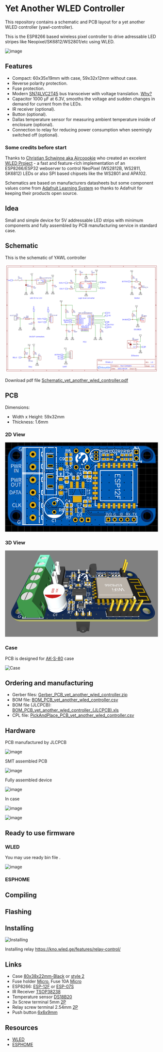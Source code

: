 # Yet Another WLED Controller
This repository contains a schematic and PCB layout for a yet another WLED controller (yawl-controller).

This is the ESP8266 based wireless pixel controller to drive adressable LED stripes like Neopixel/SK6812/WS2801/etc using WLED.

![image](https://user-images.githubusercontent.com/4923679/147882398-36ba8136-6c3f-4c54-94ed-6fc7eff5c155.png)

## Features
 - Compact: 60x35x19mm with case, 59x32x12mm  without case.
 - Reverse polarity protection.
 - Fuse protection.
 - Modern [SN74LVC2T45](https://www.ti.com/product/SN74LVC2T45) bus transceiver with voltage translation. [Why?](level-shifter.md)
 - Capacitor 1000 µF at 6.3V, smooths the voltage and sudden changes in demand for current from the LEDs.
 - IR receiver (optional).
 - Button (optional).
 - Dallas temperature sensor for measuring ambient temperature inside of enclosure (optional).
 - Connection to relay for reducing power consumption when seemingly switched off (optional).


### Some credits before start

Thanks to [Christian Schwinne aka Aircoookie](https://github.com/Aircoookie) who created an excelent [WLED Project](https://github.com/Aircoookie/WLED) - a fast and feature-rich implementation of an ESP8266/ESP32 webserver to control NeoPixel (WS2812B, WS2811, SK6812) LEDs or also SPI based chipsets like the WS2801 and APA102.

Schematics are based on manufacturers datasheets but some component values come from [Adafruit Learning System](https://learn.adafruit.com/) so thanks to Adafruit for keeping their products open source.

## Idea

Small and simple device for 5V addressable LED strips with minimum components and fully assembled by PCB manufacturing service in standard case.

## Schematic

This is the schematic of YAWL controller

![Schematic](schematic/Schematic_yet_another_wled_controller.png)

Download pdf file [Schematic_yet_another_wled_controller.pdf](Schematic_yet_another_wled_controller..pdf)

## PCB 
Dimensions: 
 - Width x Height: 59x32mm
 - Thickness: 1.6mm
 
### 2D View
![2D View](images/yawl-controller-2D-top.png)

### 3D View
![3D View](images/yawl-controller-3D.png)

### Case

PCB is designed for [AK-S-80](datasheets/AK-S-80.pdf) case

![Case](https://user-images.githubusercontent.com/4923679/147881432-e5d43037-fedc-42a0-b894-20ac5c828562.png)

## Ordering and manufacturing

 - Gerber files: [Gerber_PCB_yet_another_wled_controller.zip](fabrication/Gerber_PCB_yet_another_wled_controller.zip)
 - BOM file: [BOM_PCB_yet_another_wled_controller.csv](fabrication/BOM_PCB_yet_another_wled_controller.csv)
 - BOM file (JLCPCB): [BOM_PCB_yet_another_wled_controller_(JLCPCB).xls](fabrication/BOM_PCB_yet_another_wled_controller_(JLCPCB).xls)
 - CPL file: [PickAndPlace_PCB_yet_another_wled_controller.csv](fabrication/PickAndPlace_PCB_yet_another_wled_controller.csv)

## Hardware

PCB manufactured by JLCPCB

![image](https://user-images.githubusercontent.com/4923679/147882466-71f18676-8921-4882-8fba-cf14b765dff4.png)

SMT assembled PCB

![image](https://user-images.githubusercontent.com/4923679/147888264-8d272bed-b5fc-4414-82fe-12aaf90119f2.png)

Fully assembled device

![image](https://user-images.githubusercontent.com/4923679/147888345-70d8bd42-2948-4fa1-be34-e6b01872076f.png)

In case 

![image](https://user-images.githubusercontent.com/4923679/148032996-d19bc7c6-6186-4781-a3dc-3bb93251a463.png)


![image](https://user-images.githubusercontent.com/4923679/147910294-025f5615-0d9f-4f5f-8741-5f771bf4f7ec.png)


## Ready to use firmware

### WLED

You may use ready bin file .

![image](https://user-images.githubusercontent.com/4923679/147888067-b07d6928-13c3-497c-85a1-d10180090272.png)

### ESPHOME

## Compiling

## Flashing


## Installing

![Installing](images/yawl-controller_with_strip_preview.jpg)

Installing relay https://kno.wled.ge/features/relay-control/

## Links
 - Case [80x38x22mm-Black](https://aliexpress.ru/item/1005002656761229.html) or [style 2](https://aliexpress.ru/item/1005001677364663.html)
 - Fuse holder [Micro](https://aliexpress.ru/item/4000541087990.html), Fuse 10A [Micro](https://aliexpress.ru/item/4000568246661.html) 
 - ESP8266: [ESP-12F](https://aliexpress.ru/item/4000587226532.html) or [ESP-07S](https://aliexpress.ru/item/4000587226532.html)
 - IR Receiver [TSOP38238](https://aliexpress.ru/item/32834341300.html)
 - Temperature sensor [DS18B20](https://aliexpress.ru/item/32523899337.html)
 - 3x Screw terminal 5mm [2P](https://aliexpress.ru/item/4000084631795.html)
 - Relay screw terminal 2.54mm [2P](https://aliexpress.ru/item/4000867583795.html)
 - Push button [6x6x9mm](https://aliexpress.ru/item/32912104842.html)

## Resources
 - [WLED](https://github.com/Aircoookie/WLED) 
 - [ESPHOME](https://esphome.io/)
 
